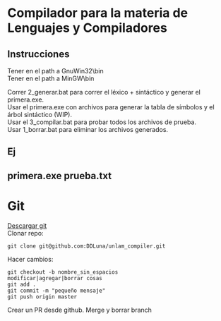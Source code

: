 # Compilador para la materia de Lenguajes y Compiladores

## Instrucciones
Tener en el path a GnuWin32\bin  
Tener en el path a MinGW\bin

Correr 2_generar.bat para correr el léxico + sintáctico y generar el primera.exe.  
Usar el primera.exe con archivos para generar la tabla de símbolos y el árbol sintáctico (WIP).  
Usar el 3_compilar.bat para probar todos los archivos de prueba.  
Usar 1_borrar.bat para eliminar los archivos generados.  

## Ej
primera.exe prueba.txt
---
# Git
[Descargar git](https://gitforwindows.org/)  
Clonar repo:  
```
git clone git@github.com:DDLuna/unlam_compiler.git
```
Hacer cambios:
```
git checkout -b nombre_sin_espacios
modificar|agregar|borrar cosas
git add .
git commit -m "pequeño mensaje"
git push origin master
```
Crear un PR desde github.
Merge y borrar branch
